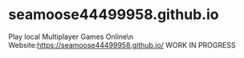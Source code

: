 # seamoose44499958.github.io
Play local Multiplayer Games Online\n
Website:https://seamoose44499958.github.io/
WORK IN PROGRESS
